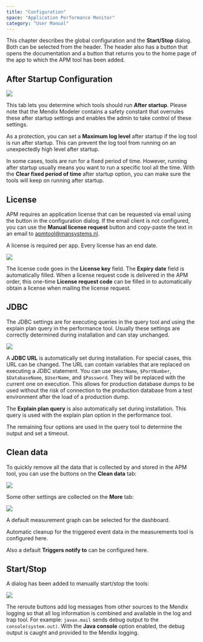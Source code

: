 ```yaml
---
title: "Configuration"
space: "Application Performance Monitor"
category: "User Manual"
---
```


This chapter describes the global configuration and the **Start/Stop** dialog. Both can be selected from the
header. The header also has a button that opens the documentation and a button that returns you to the home page
of the app to which the APM tool has been added.

## After Startup Configuration

![](attachments/Dashboard/Configuration_After_Startup.png)

This tab lets you determine which tools should run **After startup**. Please note that the Mendix Modeler contains a safety constant that overrules these after startup settings and enables the admin to take control of these settings.

As a protection, you can set a **Maximum log level** after startup if the log tool is run after startup. This can prevent the log tool from running on an unexpectedly high level after startup.

In some cases, tools are run for a fixed period of time. However, running after startup usually means you want to run a specific tool all the time. With the  **Clear fixed period of time** after startup option, you can make sure the tools will keep on running after startup.

## License

APM requires an application license that can be requested via email using the button in the configuration dialog. If the email client is not configured, you can use the **Manual license request** button and copy-paste the text in an email to [apmtool@mansystems.nl](mailto:apmtool@mansystems.nl). 

A license is required per app. Every license has an end date.

![](attachments/Dashboard/Configuration_License.png)

The license code goes in the **License key** field. The **Expiry date** field is automatically filled. When a license request code is delivered in the APM order, this one-time **License request code** can be filled in to automatically obtain a license when mailing the license request.

## JDBC

The JDBC settings are for executing queries in the query tool and using the explain plan query in the
performance tool. Usually these settings are correctly determined during installation and can stay
unchanged.

![](attachments/Dashboard/Configuration_JDBC.png)                       

A **JDBC URL** is automatically set during installation. For special cases, this URL can be changed. The URL can contain variables that are replaced on executing a JDBC statement. You can use `$HostName`, `$PortNumber`, `$DatabaseName`, `$UserName`, and `$Password`. They will be replaced with the current one on execution. This allows for production database dumps to be used without the risk of connection to the production database from a test environment after the load of a production dump.

The **Explain plan query** is also automatically set during installation. This query is used with the explain plan option in the performance tool.

The remaining four options are used in the query tool to determine the output and set a timeout.

## Clean data

To quickly remove all the data that is collected by and stored in the APM tool, you can use the buttons on
the **Clean data** tab:

![](attachments/Dashboard/Configuration_CleanData.png)                       

<a name="More"></a>
Some other settings are collected on the **More** tab:

![](attachments/Dashboard/Configuration_More.png)                       

A default measurement graph can be selected for the dashboard.

Automatic cleanup for the triggered event data in the measurements tool is configured here.

Also a default **Triggers notify to** can be configured here.

## Start/Stop

A dialog has been added to manually start/stop the tools:

![](attachments/Dashboard/StartStop.png)                       

The reroute buttons add log messages from other sources to the Mendix logging so that all log information is combined and available in the log and trap tool. For example: `javax.mail` sends debug output to the `console(system.out)`. With the **Java console** option enabled, the debug output is caught and provided to the Mendix logging.
